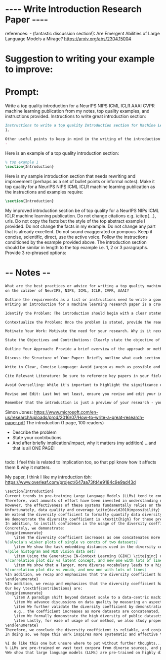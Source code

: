# ---- Write Introduction Research Paper ----
references: 
    - (fantastic discussion section!): Are Emergent Abilities of Large Language Models a Mirage? https://arxiv.org/abs/2304.15004

[//]: # (    - MAML: https://arxiv.org/abs/1703.03400)
[//]: # (    - Hashimoto: http://proceedings.mlr.press/v139/hashimoto21a/hashimoto21a.pdf )

# Suggestion to writing your example to improve:

# Prompt:
Write a top quality introduction for a NeurIPS NIPS ICML ICLR AAAI CVPR machine learning publication from my notes, 
top quality examples, and instructions provided.
Instructions to write great introduction section:
```markdown
Instructions to write a top quality Introduction section for Machine Learning papers:
1.

Other useful points to keep in mind in the writing of the introduction:
- 
```

Here is an example of a top quality introduction section:
```latex
% top example 1
\section{Introduction}

```

Here is my sample introduction section that needs rewriting and improvement (perhaps as a set of bullet points or informal notes). 
Make it top quality for a NeurIPS NIPS ICML ICLR machine learning publication as the instructions and examples require:
```latex
\section{Introduction}

```
My improved introduction section be of top quality for a NeurIPS NIPs ICML ICLR machine learning publication.
Do not change citations e.g. \citep{...}, urls.
Do not copy the facts but the style of the top abstract example I provided.
Do not change the facts in my example.
Do not change any part that is already excellent.
Do not sound exaggerated or pompous.
Keep it concise, scientific, direct, use the active voice.
Follow the instructions conditioned by the example provided above.
The introduction section should be similar in length to the top example i.e. 1, 2 or 3 paragraphs.
Provide 3 re-phrased options:


# -- Notes --

```markdown
What are the best practices or advice for writing a top quality machine learning introduction section for a research paper
on the caliber of NeurIPS, NIPS, ICML, ICLR, CVPR, AAAI? 

Outline the requirements as a list or instructions need to write a good research introduction:
Writing an introduction for a machine learning research paper is a crucial task that sets the tone for the entire paper. It needs to be precise, engaging, and thorough to catch the reader's interest. Here's a list of best practices for crafting a high-quality introduction for a research paper:

Identify the Problem: The introduction should begin with a clear statement of the problem or issue that the research is addressing. This could be a gap in current understanding, a challenge in machine learning applications, or an unexplored research area.

Contextualize the Problem: Once the problem is stated, provide the reader with some context. Describe the current state of research in this area, recent advances, and remaining challenges. This context setting should demonstrate your understanding of the field and the significance of the problem.

Motivate Your Work: Motivate the need for your research. Why is it necessary to solve this problem? How will your research contribute to the existing knowledge in this field? In the case of machine learning, this could relate to improvements in accuracy, efficiency, or new capabilities.

State the Objectives and Contributions: Clearly state the objective of your research. What are you hoping to achieve? Along with this, highlight the main contributions of your paper. What new methods, techniques, or insights does your paper offer?

Outline Your Approach: Provide a brief overview of the approach or methodology you've used in your research. You don't need to go into detail here, as this will be covered in the main body of your paper.

Discuss the Structure of Your Paper: Briefly outline what each section of your paper will cover. This gives the reader a roadmap of what to expect.

Write in Clear, Concise Language: Avoid jargon as much as possible and make sure your introduction is easy to understand. Remember, some readers might be new to the specific area of your research, so clarity is key.

Cite Relevant Literature: Be sure to reference key papers in your field. This shows you have a thorough understanding of the topic and places your work in the context of existing research.

Avoid Overselling: While it's important to highlight the significance of your work, avoid hyperbole and unsupported claims. Be realistic about the implications and potential impact of your research.

Revise and Edit: Last but not least, ensure you revise and edit your introduction carefully. It's the first part of your paper that reviewers will read, so it needs to be polished and error-free.

Remember that the introduction is just a preview of your research - you will delve into more detail in the subsequent sections of your paper. Following these guidelines will help you create an introduction that is compelling, comprehensive, and sets up the rest of your paper effectively.
```

Simon Jones: https://www.microsoft.com/en-us/research/uploads/prod/2016/07/How-to-write-a-great-research-paper.pdf
The introduction (1 page, 100 readers)
- Describe the problem
- State your contributions
- And after briefly implication/impact, why it matters (my addition)
...and that is all
ONE PAGE!
```markdown

```
todo: I feel this is related to implication too, so that ppl know how it affects them & why it matters. 

My paper, I think I like my introduction tbh: https://www.overleaf.com/project/647aa73fd4e9184c9e9ad43d
```markdown
\section{Introduction}
Current trends in pre-training Large Language Models (LLMs) tend to concentrate on model and dataset size scaling \cite{chowdhery2022palm, nostalgebraist2022chinchilla, gpt4, google2023palm2}.
Therefore, vast amounts of effort have been invested in understanding neural scaling laws -- empirical findings that deep networks exhibit power law scaling in test metrics as a function of the \textit{size} of the pre-training dataset, model or compute \citep{hestness2017deep,rosenfeld2019constructive,henighan2020scaling,kaplan2020scaling,gordon2021data,hernandez2021scaling,jones2021scaling,zhai2022scaling,hoffmann2022training, clark2022unified, neumann2022scaling}.
However, the effectiveness of these systems fundamentally relies on the quality \cite{longpre2023pretrainer} and coverage of the pre-training data \cite{tatsu, david2010impossibility}.
Unfortunately, data quality and coverage \cite{david2010impossibility} are often overlooked or discussed in vague and imprecise ways \cite{longpre2023pretrainer}, we propose to ground the discussion of data quality through the diversity coefficient \cite{curse_low_div}, a data coverage metric that moves beyond scale alone.
We extend the diversity coefficient to formally quantify data diversity of publicly available datasets and discover that LLMs are pre-trained on formally diverse data.
We demonstrate the diversity coefficient is \textit{high} for these pre-training datasets by comparing their formal diversity to the non-vacuous conceptually well-motivated lower and upper bounds of the diversity coefficient. 
In addition, to instill confidence in the usage of the diversity coefficient, we assess the interpretability of the coefficient as it relates to intuitive and expected properties of such a diversity metric.
Concretely, we demonstrate:
\begin{enumerate}
    \item The diversity coefficient increases as one concatenates more pre-training datasets of different sources.
%[alycia's wisker plots of single vs concts of two datasets]
    \item We show the task embedding distances used in the diversity coefficient groups in a meaningful way, reflecting the conceptual and semantic information humans expect.
%[pile histogram and MIO vision data set]
    \item Using the Generative IN-Context Learning (GINC) \cite{ginc} dataset, we show that as the number of latent concepts\footnote{Latent concepts represent document-level features such as semantics, structure, and style \cite{ginc}.} increases the diversity coefficient increases.
%[correlation plot div vs latent concept, and new one with lots of line, note we have to decide if we need that many plots to make our point, we can reference additional evidence/plots in the appendix]
    \item We show that a larger, more diverse vocabulary leads to a higher diversity coefficient in the Generative IN-Context Learning (GINC) \cite{ginc} dataset.
%[correlation plot div vs vocab, and new one with lots of lines]
%In addition, we recap and emphasizes that the diversity coefficient has been shown to correlate with the ground truth diversity of synthetic datasets when available.
\end{enumerate}
%In addition, we recap and emphasizes that the diversity coefficient has been shown to correlate with the ground truth diversity of synthetic datasets when available.
Our key \textbf{contributions} are:
\begin{enumerate}
    \item A paradigm shift beyond dataset scale to a data-centric machine learning perspective through a formal data quality metric -- the diversity coefficient.
    \item We advance discussions on data quality by measuring an aspect of quality -- data diversity -- using the diversity coefficient.
    \item We further validate the diversity coefficient by demonstrating its interpretability and correlation with intuitive diversity properties aligned with human intuitions, 
    e.g., the coefficient increases as more datasets are concatenated, the number of latent concepts increases, and a richer vocabulary is used.
    \item We formally demonstrate the high diversity of public datasets for LLM pre-training is \textit{high} using well-motivated lower and upper bounds.
    \item Lastly, for ease of usage of our method, we also study properties of different parameters for computing the formal diversity and therefore provide practitioners with simpler ways to evaluate the diversity coefficient.
\end{enumerate}
Therefore, we conclude the diversity coefficient is reliable, and conjecture the diversity coefficient can be used to build quality diverse datasets for capable LLMs. 
In doing so, we hope this work inspires more systematic and effective techniques for dataset design beyond simply increasing the number of data points, sequences, or tokens.

%I do like this one but unsure where to put without further thoughts...
% LLMs are pre-trained on vast text corpora from diverse sources, and possess the remarkable abilities to perform downstream tasks not explicitly trained for. 
%We show that large language models (LLMs) are pre-trained on highly diverse data sets, and find that the diversity coefficient correlates with intuitive measures of diversity, such as the number and types of data sources. 
```